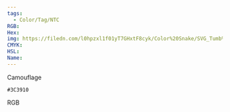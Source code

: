 ```yaml
---
tags:
  - Color/Tag/NTC
RGB:
Hex:
img: https://filedn.com/l0hpzxl1f01yT7GHxtF8cyk/Color%20Snake/SVG_Tumb%20Mass%20No%20Name/3C3910.svg
CMYK:
HSL:
Name:
---
```

Camouflage
```palette
#3C3910
```
RGB

